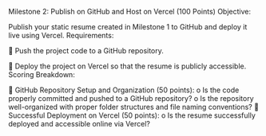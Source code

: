 Milestone 2: Publish on GitHub and Host on Vercel (100 Points)
Objective:

Publish your static resume created in Milestone 1 to GitHub and deploy it live using Vercel.
Requirements:

 Push the project code to a GitHub repository.

 Deploy the project on Vercel so that the resume is publicly accessible.
Scoring Breakdown:

 GitHub Repository Setup and Organization (50 points):
o Is the code properly committed and pushed to a GitHub repository?
o Is the repository well-organized with proper folder structures and file naming
conventions?
 Successful Deployment on Vercel (50 points):
o Is the resume successfully deployed and accessible online via Vercel?
